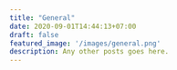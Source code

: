 ```yaml
---
title: "General"
date: 2020-09-01T14:44:13+07:00
draft: false
featured_image: '/images/general.png'
description: Any other posts goes here.
---
```


